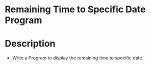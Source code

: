# Remaining Time to Specific Date Program

# Description
* Write a Program to display the remaining time to specific date.